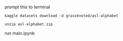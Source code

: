 prompt this to terminal

    kaggle datasets download -d grassknoted/asl-alphabet   

    unzip asl-alphabet.zip

run main.ipynb